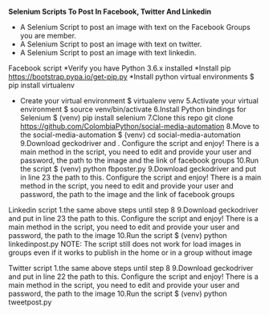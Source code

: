 **Selenium Scripts To Post In Facebook, Twitter And Linkedin**

* A Selenium Script to post an image with text on the Facebook Groups you are member.
* A Selenium Script to post an image with text on twitter.
* A Selenium Script to post an image with text linkedin.

Facebook script
*Verify you have Python 3.6.x installed
*Install pip
https://bootstrap.pypa.io/get-pip.py
*Install python virtual environments 
$ pip install virtualenv
* Create your virtual environment
$ virtualenv venv
5.Activate your virtual environment
$ source venv/bin/activate
6.Install Python bindings for Selenium
$ (venv) pip install selenium
7.Clone this repo
git clone https://github.com/ColombiaPython/social-media-automation
8.Move to the social-media-automation
$ (venv) cd social-media-automation
9.Download geckodriver and . Configure the script and enjoy!
There is a main method in the script, you need to edit and provide your user and password, the path to the image and the link of facebook groups
10.Run the script
$ (venv) python fbposter.py
9.Download geckodriver and put in line 23 the path to this. Configure the script and enjoy!
There is a main method in the script, you need to edit and provide your user and password, the path to the image and the link of facebook groups

Linkedin script
1.the same above steps until step 8
9.Download geckodriver and put in line 23 the path to this. Configure the script and enjoy!
There is a main method in the script, you need to edit and provide your user and password, the path to the image
10.Run the script
$ (venv) python linkedinpost.py
NOTE: The script still does not work for load images in groups even if it works to publish in the home or in a group without image

Twitter script
1.the same above steps until step 8
9.Download geckodriver and put in line 22 the path to this. Configure the script and enjoy!
There is a main method in the script, you need to edit and provide your user and password, the path to the image
10.Run the script
$ (venv) python tweetpost.py
